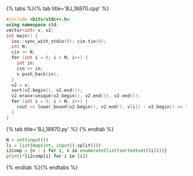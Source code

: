 {% tabs %}{% tab title='BJ_18870.cpp' %}

```cpp
#include <bits/stdc++.h>
using namespace std;
vector<int> v, v2;
int main() {
  ios::sync_with_stdio(0); cin.tie(0);
  int N;
  cin >> N;
  for (int i = 0; i < N; i++) {
    int in;
    cin >> in;
    v.push_back(in);
  }
  v2 = v;
  sort(v2.begin(), v2.end());
  v2.erase(unique(v2.begin(), v2.end()), v2.end());
  for (int i = 0; i < N; i++) {
    cout << lower_bound(v2.begin(), v2.end(), v[i]) - v2.begin() << ' ';
  }
}
```

{% tab title='BJ_18870.py' %}
{% endtab %}

```py
N = int(input())
li = list(map(int, input().split()))
i2comp = {n : i for i, n in enumerate(list(sorted(set(li))))}
print(*[i2comp[i] for i in li])
```

{% endtab %}{% endtabs %}
